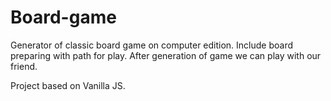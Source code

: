 # Board-game
Generator of classic board game on computer edition. Include board preparing with path for play. 
After generation of game we can play with our friend.

Project based on Vanilla JS.
